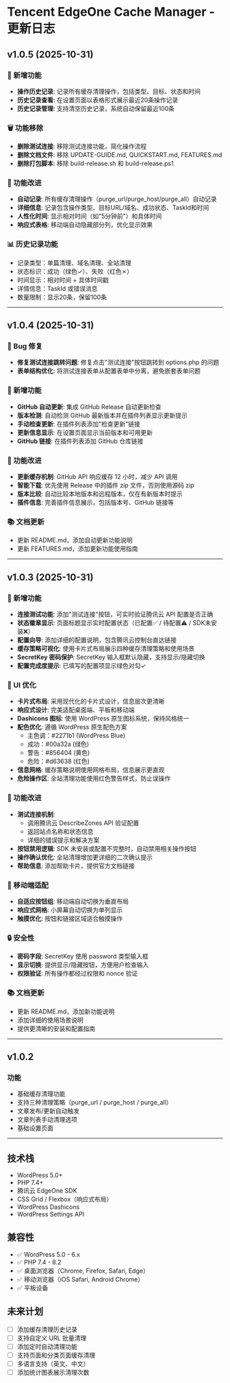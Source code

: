 # Tencent EdgeOne Cache Manager - 更新日志

## v1.0.5 (2025-10-31)

### 🎉 新增功能
- **操作历史记录**: 记录所有缓存清理操作，包括类型、目标、状态和时间
- **历史记录查看**: 在设置页面以表格形式展示最近20条操作记录
- **历史记录管理**: 支持清空历史记录，系统自动保留最近100条

### 🗑️ 功能移除
- **删除测试连接**: 移除测试连接功能，简化操作流程
- **删除文档文件**: 移除 UPDATE-GUIDE.md, QUICKSTART.md, FEATURES.md
- **删除打包脚本**: 移除 build-release.sh 和 build-release.ps1

### 🔧 功能改进
- **自动记录**: 所有缓存清理操作（purge_url/purge_host/purge_all）自动记录
- **详细信息**: 记录包含操作类型、目标URL/域名、成功状态、TaskId和时间
- **人性化时间**: 显示相对时间（如"5分钟前"）和具体时间
- **响应式表格**: 移动端自动隐藏部分列，优化显示效果

### 📊 历史记录功能
- 记录类型：单篇清理、域名清理、全站清理
- 状态标识：成功（绿色✓）、失败（红色✗）
- 时间显示：相对时间 + 具体时间戳
- 详情信息：TaskId 或错误消息
- 数量限制：显示20条，保留100条

---

## v1.0.4 (2025-10-31)

### 🐛 Bug 修复
- **修复测试连接跳转问题**: 修复点击"测试连接"按钮跳转到 options.php 的问题
- **表单结构优化**: 将测试连接表单从配置表单中分离，避免嵌套表单问题

### 🎉 新增功能
- **GitHub 自动更新**: 集成 GitHub Release 自动更新检查
- **版本检测**: 自动检测 GitHub 最新版本并在插件列表显示更新提示
- **手动检查更新**: 在插件列表添加"检查更新"链接
- **更新信息显示**: 在设置页面显示当前版本和可用更新
- **GitHub 链接**: 在插件列表添加 GitHub 仓库链接

### 🔧 功能改进
- **更新缓存机制**: GitHub API 响应缓存 12 小时，减少 API 调用
- **智能下载**: 优先使用 Release 中的插件 zip 文件，否则使用源码 zip
- **版本比较**: 自动比较本地版本和远程版本，仅在有新版本时提示
- **插件信息**: 完善插件信息展示，包括版本号、GitHub 链接等

### 📚 文档更新
- 更新 README.md，添加自动更新功能说明
- 更新 FEATURES.md，添加更新功能使用指南

---

## v1.0.3 (2025-10-31)

### 🎉 新增功能
- **连接测试功能**: 添加"测试连接"按钮，可实时验证腾讯云 API 配置是否正确
- **状态徽章显示**: 页面标题显示实时配置状态（已配置✅ / 待配置⚠️ / SDK未安装❌）
- **配置向导**: 添加详细的配置说明，包含腾讯云控制台直达链接
- **缓存策略可视化**: 使用卡片式布局展示四种缓存清理策略和使用场景
- **SecretKey 密码保护**: SecretKey 输入框默认隐藏，支持显示/隐藏切换
- **配置完成度提示**: 已填写的配置项显示绿色对勾✓

### 🎨 UI 优化
- **卡片式布局**: 采用现代化的卡片式设计，信息层次更清晰
- **响应式设计**: 完美适配桌面端、平板和移动端
- **Dashicons 图标**: 使用 WordPress 原生图标系统，保持风格统一
- **配色优化**: 遵循 WordPress 原生配色方案
  - 主色调：#2271b1 (WordPress Blue)
  - 成功：#00a32a (绿色)
  - 警告：#856404 (黄色)
  - 危险：#d63638 (红色)
- **信息网格**: 缓存策略说明使用网格布局，信息展示更直观
- **危险操作区**: 全站清理功能使用红色警告样式，防止误操作

### 🔧 功能改进
- **测试连接机制**: 
  - 调用腾讯云 DescribeZones API 验证配置
  - 返回站点名称和状态信息
  - 详细的错误提示和解决方案
- **按钮禁用逻辑**: SDK 未安装或配置不完整时，自动禁用相关操作按钮
- **操作确认优化**: 全站清理增加更详细的二次确认提示
- **帮助信息**: 添加帮助卡片，提供官方文档链接

### 📱 移动端适配
- **自适应按钮组**: 移动端自动切换为垂直布局
- **响应式网格**: 小屏幕自动切换为单列显示
- **触摸优化**: 按钮和链接区域适合触摸操作

### 🔒 安全性
- **密码字段**: SecretKey 使用 password 类型输入框
- **显示切换**: 提供显示/隐藏按钮，方便用户检查输入
- **权限验证**: 所有操作都经过权限和 nonce 验证

### 📚 文档更新
- 更新 README.md，添加新功能说明
- 添加详细的使用场景说明
- 提供更清晰的安装和配置指南

---

## v1.0.2

### 功能
- 基础缓存清理功能
- 支持三种清理策略（purge_url / purge_host / purge_all）
- 文章发布/更新自动触发
- 文章列表手动清理选项
- 基础设置页面

---

## 技术栈

- WordPress 5.0+
- PHP 7.4+
- 腾讯云 EdgeOne SDK
- CSS Grid / Flexbox（响应式布局）
- WordPress Dashicons
- WordPress Settings API

## 兼容性

- ✅ WordPress 5.0 - 6.x
- ✅ PHP 7.4 - 8.2
- ✅ 桌面浏览器（Chrome, Firefox, Safari, Edge）
- ✅ 移动浏览器（iOS Safari, Android Chrome）
- ✅ 平板设备

## 未来计划

- [ ] 添加缓存清理历史记录
- [ ] 支持自定义 URL 批量清理
- [ ] 添加定时自动清理功能
- [ ] 支持页面和分类页面缓存清理
- [ ] 多语言支持（英文、中文）
- [ ] 添加统计图表展示清理次数
